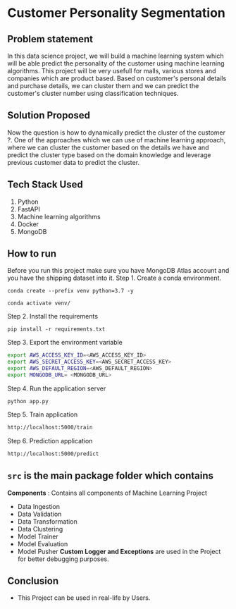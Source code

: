 # Customer Personality Segmentation
## Problem statement
In this data science project, we will build a machine learning system which will be able predict the personality of the customer using machine learning algorithms. This project will be very usefull for malls, various stores and companies which are product based. Based on customer's personal details and purchase details, we can cluster them and we can predict the customer's cluster number using classification techniques.
## Solution Proposed
Now the question is how to dynamically predict the cluster of the customer ?. One of the approaches which we can use of machine learning approach, where we can cluster the customer based on the details we have and predict the cluster type based on the domain knowledge and leverage previous customer data to predict the cluster.
## Tech Stack Used
1. Python
2. FastAPI
3. Machine learning algorithms
4. Docker
5. MongoDB
## How to run
Before you run this project make sure you have MongoDB Atlas account and you have the shipping dataset into it.
Step 1. Create a conda environment.
```
conda create --prefix venv python=3.7 -y
```
```
conda activate venv/
```
Step 2. Install the requirements
```
pip install -r requirements.txt
```
Step 3. Export the environment variable
```bash
export AWS_ACCESS_KEY_ID=<AWS_ACCESS_KEY_ID>
export AWS_SECRET_ACCESS_KEY=<AWS_SECRET_ACCESS_KEY>
export AWS_DEFAULT_REGION=<AWS_DEFAULT_REGION>
export MONGODB_URL= <MONGODB_URL>
```
Step 4. Run the application server
```
python app.py
```
Step 5. Train application
```bash
http://localhost:5000/train
```
Step 6. Prediction application
```bash
http://localhost:5000/predict
```

## `src` is the main package folder which contains

**Components** : Contains all components of Machine Learning Project
- Data Ingestion
- Data Validation
- Data Transformation
- Data Clustering
- Model Trainer
- Model Evaluation
- Model Pusher
**Custom Logger and Exceptions** are used in the Project for better debugging purposes.
## Conclusion
- This Project can be used in real-life by Users.



